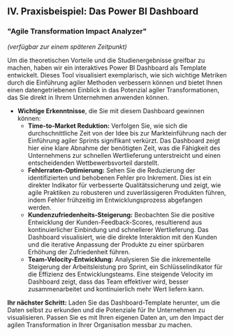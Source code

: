 
## IV. Praxisbeispiel: Das Power BI Dashboard

### "Agile Transformation Impact Analyzer"

*(verfügbar zur einem späteren Zeitpunkt)*

Um die theoretischen Vorteile und die Studienergebnisse greifbar zu machen, haben wir ein interaktives Power BI Dashboard als Template entwickelt. Dieses Tool visualisiert exemplarisch, wie sich wichtige Metriken durch die Einführung agiler Methoden verbessern können und bietet Ihnen einen datengetriebenen Einblick in das Potenzial agiler Transformationen, das Sie direkt in Ihrem Unternehmen anwenden können.
- **Wichtige Erkenntnisse**, die Sie mit diesem Dashboard gewinnen können:
    - **Time-to-Market Reduktion:** Verfolgen Sie, wie sich die durchschnittliche Zeit von der Idee bis zur Markteinführung nach der Einführung agiler Sprints signifikant verkürzt. Das Dashboard zeigt hier eine klare Abnahme der benötigten Zeit, was die Fähigkeit des Unternehmens zur schnellen Wertlieferung unterstreicht und einen entscheidenden Wettbewerbsvorteil darstellt.
    - **Fehlerraten-Optimierung:** Sehen Sie die Reduzierung der identifizierten und behobenen Fehler pro Inkrement. Dies ist ein direkter Indikator für verbesserte Qualitätssicherung und zeigt, wie agile Praktiken zu robusteren und zuverlässigeren Produkten führen, indem Fehler frühzeitig im Entwicklungsprozess abgefangen werden.
    - **Kundenzufriedenheits-Steigerung:** Beobachten Sie die positive Entwicklung der Kunden-Feedback-Scores, resultierend aus kontinuierlicher Einbindung und schnellerer Wertlieferung. Das Dashboard visualisiert, wie die direkte Interaktion mit den Kunden und die iterative Anpassung der Produkte zu einer spürbaren Erhöhung der Zufriedenheit führen.
    - **Team-Velocity-Entwicklung:** Analysieren Sie die inkrementelle Steigerung der Arbeitsleistung pro Sprint, ein Schlüsselindikator für die Effizienz des Entwicklungsteams. Eine steigende Velocity im Dashboard zeigt, dass das Team effektiver wird, besser zusammenarbeitet und kontinuierlich mehr Wert liefern kann.

**Ihr nächster Schritt:** Laden Sie das Dashboard-Template herunter, um die Daten selbst zu erkunden und die Potenziale für Ihr Unternehmen zu visualisieren. Passen Sie es mit Ihren eigenen Daten an, um den Impact der agilen Transformation in Ihrer Organisation messbar zu machen.